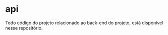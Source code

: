 # api
Todo código do projeto relacionado ao back-end do projeto, está disponível nesse repositório.
